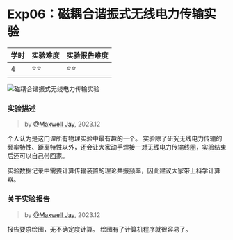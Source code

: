 # Exp06：磁耦合谐振式无线电力传输实验

| 学时 | 实验难度 | 实验报告难度 |
|------|---------|------------|
| 4 | ⭐⭐ | ⭐⭐ |

![磁耦合谐振式无线电力传输实验](https://github.com/HITSZ-OpenAuto/PHYS1002A/assets/107470012/0340d6d0-7270-4383-b481-27ba6b0cd319)

### 实验描述
> by [@Maxwell Jay](https://github.com/MaxwellJay256), 2023.12

个人认为是这门课所有物理实验中最有趣的一个。
实验除了研究无线电力传输的频率特性、距离特性以外，还会让大家动手焊接一对无线电力传输线圈，实验结束后还可以自己带回家。

实验数据记录中需要计算传输装置的理论共振频率，因此建议大家带上科学计算器。

### 关于实验报告
> by [@Maxwell Jay](https://github.com/MaxwellJay256), 2023.12

报告要求绘图，无不确定度计算。
绘图有了计算机程序就很容易了。
